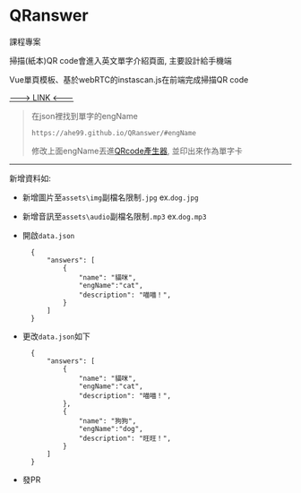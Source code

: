 # QRanswer

課程專案

掃描(紙本)QR code會進入英文單字介紹頁面, 主要設計給手機端

Vue單頁模板、基於webRTC的instascan.js在前端完成掃描QR code

[---> LINK <---](https://ahe99.github.io/QRanswer/#Apple)

> 在json裡找到單字的engName
>
> `https://ahe99.github.io/QRanswer/#engName`
>
> 修改上面engName丟進[QRcode產生器](http://www.quickmark.com.tw/cht/qrcode-datamatrix-generator/default.asp?qrLink), 並印出來作為單字卡

---

新增資料如:

* 新增圖片至`assets\img`副檔名限制`.jpg` ex.`dog.jpg`

* 新增音訊至`assets\audio`副檔名限制`.mp3` ex.`dog.mp3`

* 開啟`data.json`

        {
            "answers": [
                {
                    "name": "貓咪",
                    "engName":"cat",
                    "description": "喵喵！",
                }
            ]
        }

* 更改`data.json`如下

        {
            "answers": [
                {
                    "name": "貓咪",
                    "engName":"cat",
                    "description": "喵喵！",
                },
                {
                    "name": "狗狗",
                    "engName":"dog",
                    "description": "旺旺！",
                }
            ]
        }

* 發PR
